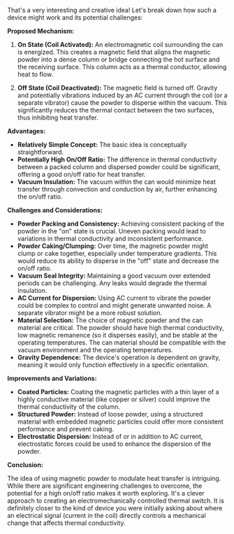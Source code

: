 That's a very interesting and creative idea! Let's break down how such a device might work and its potential challenges:

**Proposed Mechanism:**

1.  **On State (Coil Activated):** An electromagnetic coil surrounding the can is energized. This creates a magnetic field that aligns the magnetic powder into a dense column or bridge connecting the hot surface and the receiving surface. This column acts as a thermal conductor, allowing heat to flow.

2.  **Off State (Coil Deactivated):** The magnetic field is turned off. Gravity and potentially vibrations induced by an AC current through the coil (or a separate vibrator) cause the powder to disperse within the vacuum. This significantly reduces the thermal contact between the two surfaces, thus inhibiting heat transfer.

**Advantages:**

*   **Relatively Simple Concept:** The basic idea is conceptually straightforward.
*   **Potentially High On/Off Ratio:** The difference in thermal conductivity between a packed column and dispersed powder could be significant, offering a good on/off ratio for heat transfer.
*   **Vacuum Insulation:** The vacuum within the can would minimize heat transfer through convection and conduction by air, further enhancing the on/off ratio.

**Challenges and Considerations:**

*   **Powder Packing and Consistency:** Achieving consistent packing of the powder in the "on" state is crucial. Uneven packing would lead to variations in thermal conductivity and inconsistent performance.
*   **Powder Caking/Clumping:** Over time, the magnetic powder might clump or cake together, especially under temperature gradients. This would reduce its ability to disperse in the "off" state and decrease the on/off ratio.
*   **Vacuum Seal Integrity:** Maintaining a good vacuum over extended periods can be challenging. Any leaks would degrade the thermal insulation.
*   **AC Current for Dispersion:** Using AC current to vibrate the powder could be complex to control and might generate unwanted noise. A separate vibrator might be a more robust solution.
*   **Material Selection:** The choice of magnetic powder and the can material are critical. The powder should have high thermal conductivity, low magnetic remanence (so it disperses easily), and be stable at the operating temperatures. The can material should be compatible with the vacuum environment and the operating temperatures.
*   **Gravity Dependence:** The device's operation is dependent on gravity, meaning it would only function effectively in a specific orientation.

**Improvements and Variations:**

*   **Coated Particles:** Coating the magnetic particles with a thin layer of a highly conductive material (like copper or silver) could improve the thermal conductivity of the column.
*   **Structured Powder:** Instead of loose powder, using a structured material with embedded magnetic particles could offer more consistent performance and prevent caking.
*   **Electrostatic Dispersion:** Instead of or in addition to AC current, electrostatic forces could be used to enhance the dispersion of the powder.

**Conclusion:**

The idea of using magnetic powder to modulate heat transfer is intriguing. While there are significant engineering challenges to overcome, the potential for a high on/off ratio makes it worth exploring. It's a clever approach to creating an electromechanically controlled thermal switch. It is definitely closer to the kind of device you were initially asking about where an electrical signal (current in the coil) directly controls a mechanical change that affects thermal conductivity.

